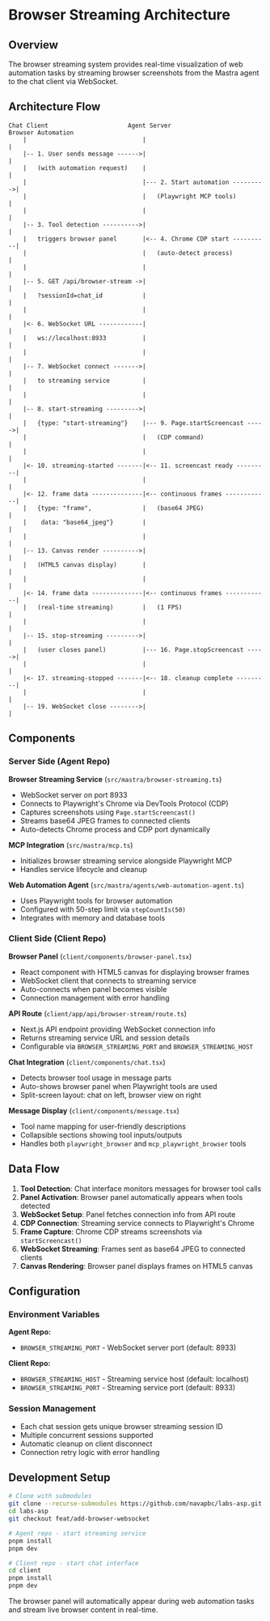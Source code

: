 # Browser Streaming Architecture

## Overview

The browser streaming system provides real-time visualization of web automation tasks by streaming browser screenshots from the Mastra agent to the chat client via WebSocket.

## Architecture Flow

```
Chat Client                      Agent Server                     Browser Automation
    |                                |                                  |
    |-- 1. User sends message ------>|                                  |
    |   (with automation request)    |                                  |
    |                                |--- 2. Start automation --------->|
    |                                |   (Playwright MCP tools)         |
    |                                |                                  |
    |-- 3. Tool detection ---------->|                                  |
    |   triggers browser panel       |<-- 4. Chrome CDP start ----------|
    |                                |   (auto-detect process)          |
    |                                |                                  |
    |-- 5. GET /api/browser-stream ->|                                  |
    |   ?sessionId=chat_id           |                                  |
    |                                |                                  |
    |<- 6. WebSocket URL ------------|                                  |
    |   ws://localhost:8933          |                                  |
    |                                |                                  |
    |-- 7. WebSocket connect ------->|                                  |
    |   to streaming service         |                                  |
    |                                |                                  |
    |-- 8. start-streaming --------->|                                  |
    |   {type: "start-streaming"}    |--- 9. Page.startScreencast ----->|
    |                                |   (CDP command)                  |
    |                                |                                  |
    |<- 10. streaming-started -------|<-- 11. screencast ready ---------|
    |                                |                                  |
    |<- 12. frame data --------------|<-- continuous frames ------------|
    |   {type: "frame",              |   (base64 JPEG)                  |
    |    data: "base64_jpeg"}        |                                  |
    |                                |                                  |
    |-- 13. Canvas render ---------->|                                  |
    |   (HTML5 canvas display)       |                                  |
    |                                |                                  |
    |<- 14. frame data --------------|<-- continuous frames ------------|
    |   (real-time streaming)        |   (1 FPS)                        |
    |                                |                                  |
    |-- 15. stop-streaming --------->|                                  |
    |   (user closes panel)          |--- 16. Page.stopScreencast ----->|
    |                                |                                  |
    |<- 17. streaming-stopped -------|<-- 18. cleanup complete ---------|
    |                                |                                  |
    |-- 19. WebSocket close -------->|                                  |
```

## Components

### Server Side (Agent Repo)

**Browser Streaming Service** (`src/mastra/browser-streaming.ts`)
- WebSocket server on port 8933
- Connects to Playwright's Chrome via DevTools Protocol (CDP)
- Captures screenshots using `Page.startScreencast()`
- Streams base64 JPEG frames to connected clients
- Auto-detects Chrome process and CDP port dynamically

**MCP Integration** (`src/mastra/mcp.ts`)
- Initializes browser streaming service alongside Playwright MCP
- Handles service lifecycle and cleanup

**Web Automation Agent** (`src/mastra/agents/web-automation-agent.ts`)
- Uses Playwright tools for browser automation
- Configured with 50-step limit via `stepCountIs(50)`
- Integrates with memory and database tools

### Client Side (Client Repo)

**Browser Panel** (`client/components/browser-panel.tsx`)
- React component with HTML5 canvas for displaying browser frames
- WebSocket client that connects to streaming service
- Auto-connects when panel becomes visible
- Connection management with error handling

**API Route** (`client/app/api/browser-stream/route.ts`)
- Next.js API endpoint providing WebSocket connection info
- Returns streaming service URL and session details
- Configurable via `BROWSER_STREAMING_PORT` and `BROWSER_STREAMING_HOST`

**Chat Integration** (`client/components/chat.tsx`)
- Detects browser tool usage in message parts
- Auto-shows browser panel when Playwright tools are used
- Split-screen layout: chat on left, browser view on right

**Message Display** (`client/components/message.tsx`)
- Tool name mapping for user-friendly descriptions
- Collapsible sections showing tool inputs/outputs
- Handles both `playwright_browser` and `mcp_playwright_browser` tools

## Data Flow

1. **Tool Detection**: Chat interface monitors messages for browser tool calls
2. **Panel Activation**: Browser panel automatically appears when tools detected
3. **WebSocket Setup**: Panel fetches connection info from API route
4. **CDP Connection**: Streaming service connects to Playwright's Chrome
5. **Frame Capture**: Chrome CDP streams screenshots via `startScreencast()`
6. **WebSocket Streaming**: Frames sent as base64 JPEG to connected clients
7. **Canvas Rendering**: Browser panel displays frames on HTML5 canvas

## Configuration

### Environment Variables

**Agent Repo:**
- `BROWSER_STREAMING_PORT` - WebSocket server port (default: 8933)

**Client Repo:**
- `BROWSER_STREAMING_HOST` - Streaming service host (default: localhost)
- `BROWSER_STREAMING_PORT` - Streaming service port (default: 8933)

### Session Management

- Each chat session gets unique browser streaming session ID
- Multiple concurrent sessions supported
- Automatic cleanup on client disconnect
- Connection retry logic with error handling

## Development Setup

```bash
# Clone with submodules
git clone --recurse-submodules https://github.com/navapbc/labs-asp.git
cd labs-asp
git checkout feat/add-browser-websocket

# Agent repo - start streaming service
pnpm install
pnpm dev

# Client repo - start chat interface  
cd client
pnpm install
pnpm dev
```

The browser panel will automatically appear during web automation tasks and stream live browser content in real-time.

